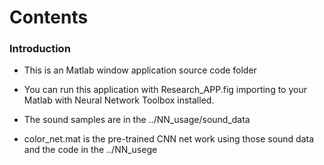 # Contents #

### Introduction 

* This is an Matlab window application source code folder  

* You can run this application with Research_APP.fig importing to your Matlab with Neural Network Toolbox installed.

* The sound samples are in the ../NN_usage/sound_data

* color_net.mat is the pre-trained CNN net work using those sound data and the code in the ../NN_usege
